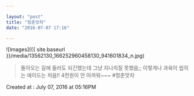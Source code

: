 ```yaml
---

layout: "post"  
title: "청춘맛차"  
date: "2016-07-07 17:16"

---
```


![Images]({{ site.baseurl }}/media/13562130_166252960458130_941601834_n.jpg)

> 돌아오는 길에 들러도 되긴했는데 그냥 지나치질 못했음;; 이렇게나 과육이 씹히는 에이드는 처음!! 4천원이 안 아까워~~~ #청춘맛차

Created at : July 07, 2016 at 05:16PM
